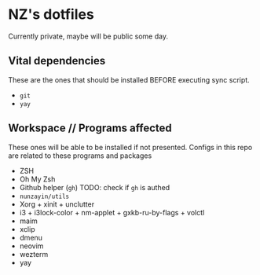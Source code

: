 # NZ's dotfiles

Currently private, maybe will be public some day.

## Vital dependencies

These are the ones that should be installed BEFORE executing sync script.

- `git`
- `yay`

## Workspace // Programs affected

These ones will be able to be installed if not presented.
Configs in this repo are related to these programs and packages

- ZSH
- Oh My Zsh
- Github helper (`gh`) TODO: check if `gh` is authed
- `nunzayin/utils`
- Xorg + xinit + unclutter
- i3 + i3lock-color + nm-applet + gxkb-ru-by-flags + volctl
- maim
- xclip
- dmenu
- neovim
- wezterm
- yay

